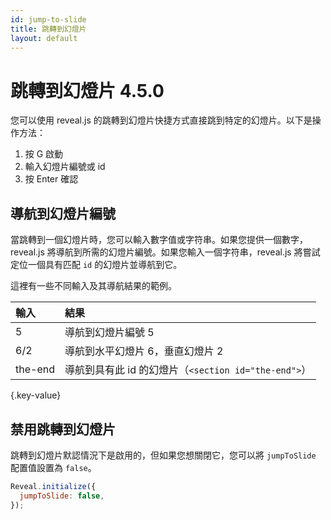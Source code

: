 ```yaml
---
id: jump-to-slide
title: 跳轉到幻燈片
layout: default
---
```


# 跳轉到幻燈片 <span class="r-version-badge coming">4.5.0</span>

您可以使用 reveal.js 的跳轉到幻燈片快捷方式直接跳到特定的幻燈片。以下是操作方法：

1. 按 G 啟動
2. 輸入幻燈片編號或 id
3. 按 Enter 確認

## 導航到幻燈片編號

當跳轉到一個幻燈片時，您可以輸入數字值或字符串。如果您提供一個數字，reveal.js 將導航到所需的幻燈片編號。如果您輸入一個字符串，reveal.js 將嘗試定位一個具有匹配 `id` 的幻燈片並導航到它。

這裡有一些不同輸入及其導航結果的範例。

| 輸入    | 結果                                                 |
| :------ | :--------------------------------------------------- |
| 5       | 導航到幻燈片編號 5                                   |
| 6/2     | 導航到水平幻燈片 6，垂直幻燈片 2                     |
| the-end | 導航到具有此 id 的幻燈片（`<section id="the-end">`） |

{.key-value}

## 禁用跳轉到幻燈片

跳轉到幻燈片默認情況下是啟用的，但如果您想關閉它，您可以將 `jumpToSlide` 配置值設置為 `false`。

```javascript
Reveal.initialize({
  jumpToSlide: false,
});
```
